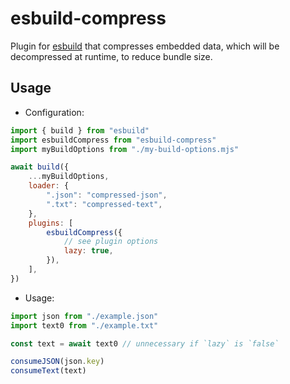 # esbuild-compress

[esbuild]: https://esbuild.github.io

Plugin for [esbuild] that compresses embedded data, which will be decompressed at runtime, to reduce bundle size.

## Usage

- Configuration:
```JavaScript
import { build } from "esbuild"
import esbuildCompress from "esbuild-compress"
import myBuildOptions from "./my-build-options.mjs"

await build({
	...myBuildOptions,
	loader: {
		".json": "compressed-json",
		".txt": "compressed-text",
	},
	plugins: [
		esbuildCompress({
			// see plugin options
			lazy: true,
		}),
	],
})
```
- Usage:
```JavaScript
import json from "./example.json"
import text0 from "./example.txt"

const text = await text0 // unnecessary if `lazy` is `false`

consumeJSON(json.key)
consumeText(text)
```
